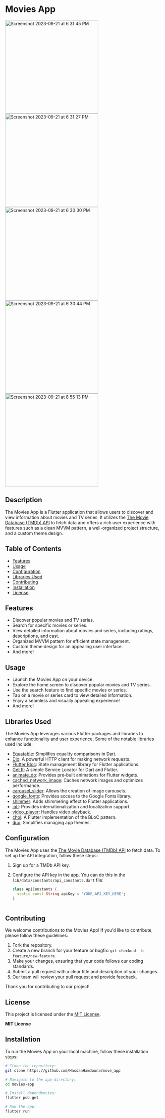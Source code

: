 # Movies App

<img width="300" alt="Screenshot 2023-09-21 at 6 31 45 PM" src="https://github.com/HassanHamdouna/move_app/assets/97970072/bf6a66fe-60b2-4063-ab01-3373aef55838">
<img width="300" alt="Screenshot 2023-09-21 at 6 31 27 PM" src="https://github.com/HassanHamdouna/move_app/assets/97970072/06670a09-524c-4fc4-b3ba-9faafe454d40">
<img width="300" alt="Screenshot 2023-09-21 at 6 30 30 PM" src="https://github.com/HassanHamdouna/move_app/assets/97970072/92ac1c40-e7cd-4198-96d4-a6662f16d78d">
<img width="300" alt="Screenshot 2023-09-21 at 6 30 44 PM" src="https://github.com/HassanHamdouna/move_app/assets/97970072/dfd5aaed-def4-482b-8ba1-1663b718b8fb">
<img width="300" alt="Screenshot 2023-09-21 at 8 55 13 PM" src="https://github.com/HassanHamdouna/move_app/assets/97970072/8f8ea38e-d74e-4e9e-b8c2-3274c145bd2a">



## Description

The Movies App is a Flutter application that allows users to discover and view information about movies and TV series. It utilizes the [The Movie Database (TMDb) API](https://developer.themoviedb.org/docs) to fetch data and offers a rich user experience with features such as a clean MVVM pattern, a well-organized project structure, and a custom theme design.

## Table of Contents

- [Features](#features)
- [Usage](#usage)
- [Configuration](#configuration)
- [Libraries Used](#libraries-used)
- [Contributing](#contributing)
- [Installation](#installation)
- [License](#license)

## Features

- Discover popular movies and TV series.
- Search for specific movies or series.
- View detailed information about movies and series, including ratings, descriptions, and cast.
- Organized MVVM pattern for efficient state management.
- Custom theme design for an appealing user interface.
- And more!


## Usage

- Launch the Movies App on your device.
- Explore the home screen to discover popular movies and TV series.
- Use the search feature to find specific movies or series.
- Tap on a movie or series card to view detailed information.
- Enjoy a seamless and visually appealing experience!
- And more!


## Libraries Used

The Movies App leverages various Flutter packages and libraries to enhance functionality and user experience. Some of the notable libraries used include:

- [Equatable](https://pub.dev/packages/equatable): Simplifies equality comparisons in Dart.
- [Dio](https://pub.dev/packages/dio): A powerful HTTP client for making network requests.
- [Flutter Bloc](https://pub.dev/packages/flutter_bloc): State management library for Flutter applications.
- [Get It](https://pub.dev/packages/get_it): A simple Service Locator for Dart and Flutter.
- [animate_do](https://pub.dev/packages/animate_do): Provides pre-built animations for Flutter widgets.
- [cached_network_image](https://pub.dev/packages/cached_network_image): Caches network images and optimizes performance.
- [carousel_slider](https://pub.dev/packages/carousel_slider): Allows the creation of image carousels.
- [google_fonts](https://pub.dev/packages/google_fonts): Provides access to the Google Fonts library.
- [shimmer](https://pub.dev/packages/shimmer): Adds shimmering effect to Flutter applications.
- [intl](https://pub.dev/packages/intl): Provides internationalization and localization support.
- [video_player](https://pub.dev/packages/video_player): Handles video playback.
- [choi](https://pub.dev/packages/choi): A Flutter implementation of the BLoC pattern.
- [duo](https://pub.dev/packages/duo): Simplifies managing app themes.


## Configuration

The Movies App uses the [The Movie Database (TMDb) API](https://developer.themoviedb.org/docs) to fetch data. To set up the API integration, follow these steps:

1. Sign up for a TMDb API key.
2. Configure the API key in the app. You can do this in the `lib/data/constants/api_constants.dart` file:

   ```dart
   class ApiConstants {
     static const String apiKey = 'YOUR_API_KEY_HERE';
   }



## Contributing

We welcome contributions to the Movies App! If you'd like to contribute, please follow these guidelines:

1. Fork the repository.
2. Create a new branch for your feature or bugfix: `git checkout -b feature/new-feature`.
3. Make your changes, ensuring that your code follows our coding standards.
4. Submit a pull request with a clear title and description of your changes.
5. Our team will review your pull request and provide feedback.

Thank you for contributing to our project!


## License

This project is licensed under the [MIT License](LICENSE).

**MIT License**


  

## Installation

To run the Movies App on your local machine, follow these installation steps:

```bash
# Clone the repository:
git clone https://github.com/HassanHamdouna/move_app

# Navigate to the app directory:
cd movies-app

# Install dependencies:
flutter pub get

# Run the app:
flutter run


